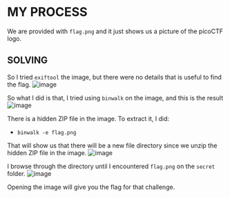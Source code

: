 # MY PROCESS

We are provided with ```flag.png``` and it just shows us a picture of the picoCTF logo.

## SOLVING

So I tried ```exiftool``` the image, but there were no details that is useful to find the flag.
![image](https://github.com/user-attachments/assets/74921c04-f669-4e72-8573-00c0b53c9ce7)


So what I did is that, I tried using ```binwalk``` on the image, and this is the result
![image](https://github.com/user-attachments/assets/444b2342-69e4-4e36-86dc-f9984d5d70f9)

There is a hidden ZIP file in the image. To extract it, I did:
- ```binwalk -e flag.png```

That will show us that there will be a new file directory since we unzip the hidden ZIP file in the image.
![image](https://github.com/user-attachments/assets/3ed73377-4b58-443d-8be7-f0825d8c40ea)


I browse through the directory until I encountered ```flag.png``` on the ```secret``` folder.
![image](https://github.com/user-attachments/assets/b5b8f1a2-db82-4f7f-94fc-f80d77982dfb)

Opening the image will give you the flag for that challenge.
